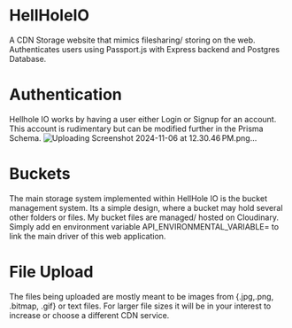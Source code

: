 # HellHoleIO
A CDN Storage website that mimics filesharing/ storing on the web. Authenticates users using Passport.js with Express backend and Postgres Database. 
# Authentication
Hellhole IO works by having a user either Login or Signup for an account. This account is rudimentary but can be modified further in the Prisma Schema.
![Uploading Screenshot 2024-11-06 at 12.30.46 PM.png…]()

# Buckets
The main storage system implemented within HellHole IO is the bucket management system. Its a simple design, where a bucket may hold several other folders or files. My bucket files are managed/ hosted on Cloudinary. Simply add en environment variable API_ENVIRONMENTAL_VARIABLE= <Your Key> to link the main driver of this web application.
# File Upload
The files being uploaded are mostly meant to be images from {.jpg,.png, .bitmap, .gif} or text files. For larger file sizes it will be in your interest to increase or choose a different CDN service.
